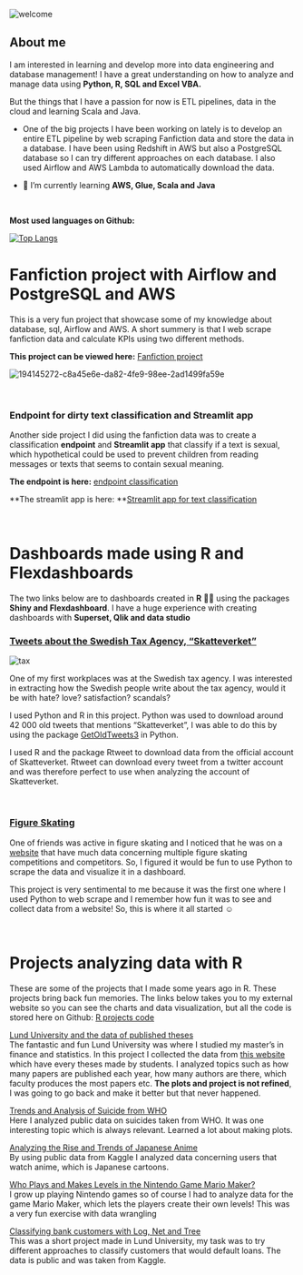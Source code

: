 

<!--
<h1 align="center">🎺 Welcome to the profile of me, Per Granberg! 🌞 
<h3 align="center">A data analyst learning more about the cloud and big data</h3>
</h1>
-->

![welcome](https://user-images.githubusercontent.com/56206371/194715247-bc120021-cb99-43a3-99d6-017748af99e8.PNG)



## About me


I am interested in learning and develop more into data engineering and database management! I have a great understanding on how to analyze and manage data using **Python, R, SQL and Excel VBA.**

But the things that I have a passion for now is ETL pipelines, data in the cloud and learning Scala and Java. 


- One of the big projects I have been working on lately is to develop an entire ETL pipeline by web scraping Fanfiction data and store the data in a database. I have been using Redshift in AWS but also a PostgreSQL database so I can try different approaches on each database. I also used Airflow and AWS Lambda to automatically download the data.



- 📖 I’m currently learning **AWS, Glue, Scala and Java**

[comment]: <> (Link for themes for stats: https://github.com/anuraghazra/github-readme-stats/blob/master/themes/README.md)
<!--- ![Anurag's GitHub stats](https://github-readme-stats.vercel.app/api?username=pergran1&show_icons=true&theme=radical) --->

<br>

**Most used languages on Github:**

[![Top Langs](https://github-readme-stats.vercel.app/api/top-langs/?username=pergran1&layout=compact)](https://github.com/pergran1/github-readme-stats)





# Fanfiction project with Airflow and PostgreSQL and AWS

This is a very fun project that showcase some of my knowledge about database, sql, Airflow and AWS. A short summery is that I web scrape fanfiction data and calculate KPIs using two different methods. 

**This project can be viewed here:** [Fanfiction project](https://github.com/pergran1/Airflow-fanfiction-get-data-and-KPIs)

![194145272-c8a45e6e-da82-4fe9-98ee-2ad1499fa59e](https://user-images.githubusercontent.com/56206371/194760359-428b8efb-fa89-4cfd-914e-0934a025210d.png)


<br>

### Endpoint for dirty text classification and Streamlit app

Another side project I did using the fanfiction data was to create a classification **endpoint** and **Streamlit app** that classify if a text is sexual, which hypothetical could be used to prevent children from reading messages or texts that seems to contain sexual meaning.


**The endpoint is here:** [endpoint classification](https://dirty-text-classification.herokuapp.com/docs#/)

**The streamlit app is here: **[Streamlit app for text classification](https://pergran1-streamlit-app-for-text-classification-app-8asu6b.streamlitapp.com/)

<br>

# Dashboards made using R and Flexdashboards

The two links below are to dashboards created in **R** 👨‍💻 using the packages **Shiny and Flexdashboard**. I have a huge experience with creating dashboards with **Superset, Qlik and data studio**

### [Tweets about the Swedish Tax Agency, “Skatteverket”](https://pergranberg.shinyapps.io/skvtwitter1/)
![tax](skvtweets.gif)

One of my first workplaces was at the Swedish tax agency. I was interested in extracting how the Swedish people write about the tax agency, would it be with hate? love? satisfaction? scandals? 

I used Python and R in this project. Python was used to download around 42 000 old tweets that mentions “Skatteverket”, I was able to do this by using the package [GetOldTweets3](https://pypi.org/project/GetOldTweets3/) in Python.

I used R and the package Rtweet to download data from the official account of Skatteverket. Rtweet can download every tweet from a twitter account and was therefore perfect to use when analyzing the account of Skatteverket.

<br>

### [Figure Skating](https://pergranberg.shinyapps.io/testarskate/)
<!---  ![figuregif](skatinggif.gif) --->

One of friends was active in figure skating and I noticed that he was on a [website](http://www.rinkresults.com/list-skaters) that have much data concerning multiple figure skating competitions and competitors. So, I figured it would be fun to use Python to scrape the data and visualize it in a dashboard. 

This project is very sentimental to me because it was the first one where I used Python to web scrape and I remember how fun it was to see and collect data from a website! So, this is where it all started ☺️

<br>

# Projects analyzing data with **R**
These are some of the projects that I made some years ago in R. These projects bring back fun memories. The links below takes you to my external website so you can see the charts and data visualization, but all the code is stored here on Github: [R projects code](https://github.com/pergran1/projects-made-in-R)

[Lund University and the data of published theses](https://pergranberg.netlify.app/post/lund/)<br> 
The fantastic and fun Lund University was where I studied my master’s in finance and statistics. In this project I collected the data from [this website](https://lup.lub.lu.se/student-papers/search/student-papers/search/publication?limit=10&sort=year.desc) which have every theses made by students. I analyzed topics such as how many papers are published each year, how many authors are there, which faculty produces the most papers etc. **The plots and project is not refined**, I was going to go back and make it better but that never happened. 


[Trends and Analysis of Suicide from WHO](https://pergranberg.netlify.app/post/suicidedata/)  <br>
Here I analyzed public data on suicides taken from WHO. It was one interesting topic which is always relevant. Learned a lot about making plots. 

[Analyzing the Rise and Trends of Japanese Anime](https://pergranberg.netlify.app/post/anime/) <br>
By using public data from Kaggle I analyzed data concerning users that watch anime, which is Japanese cartoons. 

[Who Plays and Makes Levels in the Nintendo Game Mario Maker?](https://pergranberg.netlify.app/post/mario-maker-analysis/) <br>
I grow up playing Nintendo games so of course I had to analyze data for the game Mario Maker, which lets the players create their own levels! This was a very fun exercise with data wrangling

[Classifying bank customers with Log, Net and Tree](https://pergranberg.netlify.app/post/bankmarketing/) <br>
This was a short project made in Lund University, my task was to try different approaches to classify customers that would default loans. The data is public and was taken from Kaggle.

